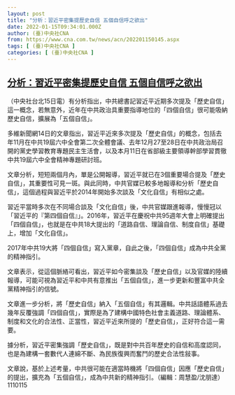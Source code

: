 ```yaml
---
layout: post
title: "分析：習近平密集提歷史自信 五個自信呼之欲出"
date: 2022-01-15T09:34:01.000Z
author: (臺)中央社CNA
from: https://www.cna.com.tw/news/acn/202201150145.aspx
tags: [ (臺)中央社CNA ]
categories: [ (臺)中央社CNA ]
---
```

<!--1642239241000-->
[分析：習近平密集提歷史自信 五個自信呼之欲出](https://www.cna.com.tw/news/acn/202201150145.aspx)
------

<div>
<div></div><div><p>（中央社台北15日電）有分析指出，中共總書記習近平近期多次提及「歷史自信」這一概念，若無意外，近年在中共政治具重要指導地位的「四個自信」很可能吸納歷史自信，擴展為「五個自信」。</p><p>多維新聞網14日的文章指出，習近平近來多次提及「歷史自信」的概念，包括去年11月在中共19屆六中全會第二次全體會議、去年12月27至28日在中共政治局召開的黨史學習教育專題民主生活會，以及本月11日在省部級主要領導幹部學習貫徹中共19屆六中全會精神專題研討班。</p><p>文章分析，短短兩個月內，單是公開報導，習近平就已在3個重要場合提及「歷史自信」，其重要性可見一斑。與此同時，中共官媒已較多地報導和分析「歷史自信」，這個過程與習近平於2014年開始多次談及「文化自信」有相似之處。</p><p>習近平當時多次在不同場合談及「文化自信」後，中共官媒跟進報導，慢慢冠以「習近平的『第四個自信』」。2016年，習近平在慶祝中共95週年大會上明確提出「四個自信」，也就是在中共18大提出的「道路自信、理論自信、制度自信」基礎上，增加「文化自信」。</p><p>2017年中共19大將「四個自信」寫入黨章，自此之後，「四個自信」成為中共全黨的精神指引。</p><p>文章表示，從這個脈絡可看出，習近平如今密集談及「歷史自信」以及官媒的陸續報導，可能可視為習近平和中共有意推出「五個自信」，進一步更新和豐富中共全黨精神指引的信號。</p><p>文章進一步分析，將「歷史自信」納入「五個自信」有其邏輯。中共話語體系過去幾年反覆強調「四個自信」，實際是為了建構中國特色社會主義道路、理論體系、制度和文化的合法性、正當性，習近平近來所提的「歷史自信」，正好符合這一需要。</p><p>據分析，習近平密集強調「歷史自信」，既是對中共百年歷史的自信和高度認同，也是為建構一套數代人連綿不斷、為民族復興而奮鬥的歷史合法性敍事。</p><p>文章說，基於上述考量，中共很可能在適當時機將「四個自信」因應「歷史自信」的提出，擴充為「五個自信」，成為中共新的精神指引。（編輯：周慧盈/沈朋達）1110115</p></div>
</div>
